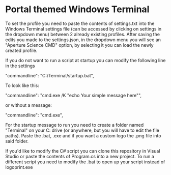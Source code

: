 # Portal themed Windows Terminal

To set the profile you need to paste the contents of settings.txt into the Windows Terminal settings file (can be accessed by clicking on settings in the dropdown menu) between 2 already existing profiles.
After saving the edits you made to the settings.json, in the dropdown menu you will see an "Aperture Science CMD" option, by selecting it you can load the newly created profile.

If you do not want to run a script at startup you can modify the following line in the settings

"commandline": "C:/Terminal/startup.bat",

To look like this:

"commandline": "cmd.exe /K \"echo Your simple message here\"",

or without a message:

"commandline": "cmd.exe",

For the startup message to run you need to create a folder named "Terminal" on your C: drive (or anywhere, but you will have to edit the file paths). 
Paste the .bat, .exe and if you want a custom logo the .png file into said folder.

If you'd like to modify the C# script you can clone this repository in Visual Studio or paste the contents of Program.cs into a new project.
To run a different script you need to modify the .bat to open up your script instead of logoprint.exe
